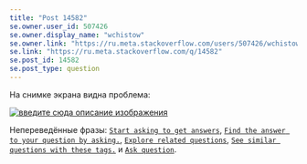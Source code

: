 ```yaml
---
title: "Post 14582"
se.owner.user_id: 507426
se.owner.display_name: "wchistow"
se.owner.link: "https://ru.meta.stackoverflow.com/users/507426/wchistow"
se.link: "https://ru.meta.stackoverflow.com/q/14582"
se.post_id: 14582
se.post_type: question
---
```

<p>На снимке экрана видна проблема:</p>
<p><a href="https://i.sstatic.net/tChDPDiy.jpg" rel="nofollow noreferrer"><img src="https://i.sstatic.net/tChDPDiy.jpg" alt="введите сюда описание изображения" /></a></p>
<p>Непереведённые фразы: <a href="https://ru.traducir.win/strings/21416" rel="nofollow noreferrer"><code>Start asking to get answers</code></a>, <a href="https://ru.traducir.win/strings/21415" rel="nofollow noreferrer"><code>Find the answer to your question by asking.</code></a>, <a href="https://ru.traducir.win/strings/21414" rel="nofollow noreferrer"><code>Explore related questions</code></a>, <a href="https://ru.traducir.win/strings/21413" rel="nofollow noreferrer"><code>See similar questions with these tags.</code></a> и <a href="https://ru.traducir.win/strings/20994" rel="nofollow noreferrer"><code>Ask question</code></a>.</p>
